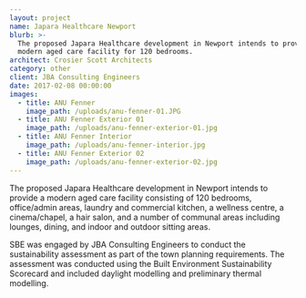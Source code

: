 ```yaml
---
layout: project
name: Japara Healthcare Newport
blurb: >-
  The proposed Japara Healthcare development in Newport intends to provide a
  modern aged care facility for 120 bedrooms.
architect: Crosier Scott Architects
category: other
client: JBA Consulting Engineers
date: 2017-02-08 00:00:00
images:
  - title: ANU Fenner
    image_path: /uploads/anu-fenner-01.JPG
  - title: ANU Fenner Exterior 01
    image_path: /uploads/anu-fenner-exterior-01.jpg
  - title: ANU Fenner Interior
    image_path: /uploads/anu-fenner-interior.jpg
  - title: ANU Fenner Exterior 02
    image_path: /uploads/anu-fenner-exterior-02.jpg
---
```



The proposed Japara Healthcare development in Newport intends to provide a modern aged care facility consisting of 120 bedrooms, office/admin areas, laundry and commercial kitchen, a wellness centre, a cinema/chapel, a hair salon, and a number of communal areas including lounges, dining, and indoor and outdoor sitting areas.

SBE was engaged by JBA Consulting Engineers to conduct the sustainability assessment as part of the town planning requirements. The assessment was conducted using the Built Environment Sustainability Scorecard and included daylight modelling and preliminary thermal modelling.